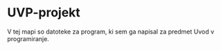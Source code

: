 # UVP-projekt
V tej mapi so datoteke za program, ki sem ga napisal za predmet Uvod v programiranje. 
